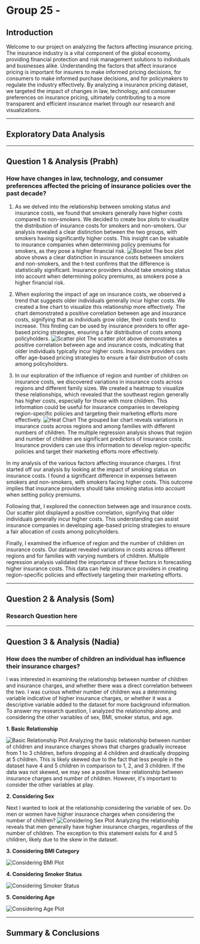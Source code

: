 # Group 25 -

## Introduction

Welcome to our project on analyzing the factors affecting insurance pricing. The insurance industry is a vital component of the global economy, providing financial protection and risk management solutions to individuals and businesses alike. Understanding the factors that affect insurance pricing is important for insurers to make informed pricing decisions, for consumers to make informed purchase decisions, and for policymakers to regulate the industry effectively. By analyzing a  insurance pricing dataset, we targeted the impact of changes in law, technology, and consumer preferences on insurance pricing, ultimately contributing to a more transparent and efficient insurance market through our research and visualizations.

---

## Exploratory Data Analysis

---

## Question 1 & Analysis (Prabh)

### **How have changes in law, technology, and consumer preferences affected the pricing of insurance policies over the past decade?**

1. As we delved into the relationship between smoking status and insurance costs, we found that smokers generally have higher costs compared to non-smokers. We decided to create box plots to visualize the distribution of insurance costs for smokers and non-smokers. Our analysis revealed a clear distinction between the two groups, with smokers having significantly higher costs. This insight can be valuable to insurance companies when determining policy premiums for smokers, as they pose a higher financial risk.
![Boxplot](images/boxplot.png)
The box plot above shows a clear distinction in insurance costs between smokers and non-smokers, and the t-test confirms that the difference is statistically significant. Insurance providers should take smoking status into account when determining policy premiums, as smokers pose a higher financial risk.

2. When exploring the impact of age on insurance costs, we observed a trend that suggests older individuals generally incur higher costs. We created a line chart to visualize this relationship more effectively. The chart demonstrated a positive correlation between age and insurance costs, signifying that as individuals grow older, their costs tend to increase. This finding can be used by insurance providers to offer age-based pricing strategies, ensuring a fair distribution of costs among policyholders.
![Scatter plot](images/linechart.png)
The scatter plot above demonstrates a positive correlation between age and insurance costs, indicating that older individuals typically incur higher costs. Insurance providers can offer age-based pricing strategies to ensure a fair distribution of costs among policyholders.

3. In our exploration of the influence of region and number of children on insurance costs, we discovered variations in insurance costs across regions and different family sizes. We created a heatmap to visualize these relationships, which revealed that the southeast region generally has higher costs, especially for those with more children. This information could be useful for insurance companies in developing region-specific policies and targeting their marketing efforts more effectively.
![Heat Chart](images/heatchart.png)
The grouped bar chart reveals variations in insurance costs across regions and among families with different numbers of children. The multiple regression analysis shows that region and number of children are significant predictors of insurance costs. Insurance providers can use this information to develop region-specific policies and target their marketing efforts more effectively.

In my analysis of the various factors affecting insurance charges. I first started off our analysis by looking at the impact of smoking status on insurance costs. I found a significant difference in expenses between smokers and non-smokers, with smokers facing higher costs. This outcome implies that insurance providers should take smoking status into account when setting policy premiums.

Following that, I explored the connection between age and insurance costs. Our scatter plot displayed a positive correlation, signifying that older individuals generally incur higher costs. This understanding can assist insurance companies in developing age-based pricing strategies to ensure a fair allocation of costs among policyholders.

Finally, I examined the influence of region and the number of children on insurance costs. Our dataset revealed variations in costs across different regions and for families with varying numbers of children. Multiple regression analysis validated the importance of these factors in forecasting higher insurance costs. This data can help insurance providers in creating region-specific policies and effectively targeting their marketing efforts.

---

## Question 2 & Analysis (Som)

### **Research Question here**

---

## Question 3 & Analysis (Nadia)

### **How does the number of children an individual has influence their insurance charges?**

I was interested in examining the relationship between number of children and insurance charges, and whether there was a direct correlation between the two. I was curious whether number of children was a determining variable indicative of higher insurance charges, or whether it was a descriptive variable added to the dataset for more background information. To answer my research question, I analyzed the relationship alone, and considering the other variables of sex, BMI, smoker status, and age.

**1. Basic Relationship**

![Basic Relationship Plot](images/basicplot3.png)
Analyzing the basic relationship between number of children and insurance charges shows that charges gradually increase from 1 to 3 children, before dropping at 4 children and drastically dropping at 5 children. This is likely skewed due to the fact that less people in the dataset have 4 and 5 children in comparison to 1, 2, and 3 children. If the data was not skewed, we may see a positive linear relationship between insurance charges and number of children. However, it's important to consider the other variables at play.

**2. Considering Sex**

Next I wanted to look at the relationship considering the variable of sex. Do men or women have higher insurance charges when considering the number of children?
![Considering Sex Plot](images/sexplot3.png)
Analyzing the relationship reveals that men generally have higher insurance charges, regardless of the number of children. The exception to this statement exists for 4 and 5 children, likely due to the skew in the dataset.

**3. Considering BMI Category**

![Considering BMI Plot](images/bmiplot3.png)

**4. Considering Smoker Status**

![Considering Smoker Status](images/smokerplot3.png)

**5. Considering Age**

![Considering Age Plot](images/ageplot3.png)

---
## Summary & Conclusions
